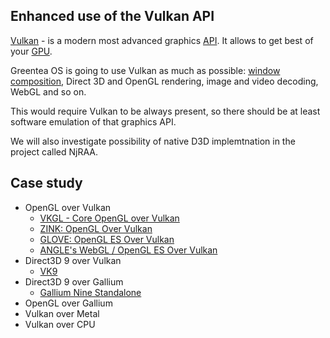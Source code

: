 ## Enhanced use of the Vulkan API

[Vulkan](https://en.wikipedia.org/wiki/Vulkan_(API)) - is a modern most advanced graphics [API](https://en.wikipedia.org/wiki/Application_programming_interface). It allows to get best of your [GPU](https://en.wikipedia.org/wiki/Graphics_processing_unit).

Greentea OS is going to use Vulkan as much as possible: [window composition](https://en.wikipedia.org/wiki/Compositing_window_manager), Direct 3D and OpenGL rendering, image and video decoding, WebGL and so on.

This would require Vulkan to be always present, so there should be at least software emulation of that graphics API.

We will also investigate possibility of native D3D implemtnation in the project called NjRAA.

## Case study

- OpenGL over Vulkan
  - [VKGL - Core OpenGL over Vulkan](https://github.com/kbiElude/VKGL)
  - [ZINK: OpenGL Over Vulkan](https://gitlab.freedesktop.org/kusma/mesa/commits/zink)
  - [GLOVE: OpenGL ES Over Vulkan](https://github.com/Think-Silicon/GLOVE)
  - [ANGLE's WebGL / OpenGL ES Over Vulkan](https://github.com/google/angle/tree/master/src/libANGLE/renderer/vulkan)
- Direct3D 9 over Vulkan
  - [VK9](https://github.com/disks86/VK9)
- Direct3D 9 over Gallium
  - [Gallium Nine Standalone](https://github.com/dhewg/nine)
- OpenGL over Gallium
- Vulkan over Metal
- Vulkan over CPU
